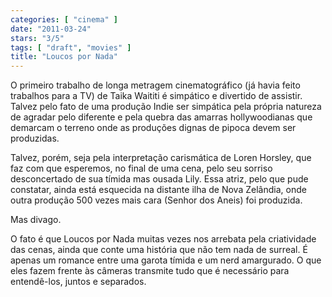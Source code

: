 ```yaml
---
categories: [ "cinema" ]
date: "2011-03-24"
stars: "3/5"
tags: [ "draft", "movies" ]
title: "Loucos por Nada"
---
```

O primeiro trabalho de longa metragem cinematográfico (já havia feito
trabalhos para a TV) de Taika Waititi é simpático e divertido de
assistir. Talvez pelo fato de uma produção Indie ser simpática pela
própria natureza de agradar pelo diferente e pela quebra das amarras
hollywoodianas que demarcam o terreno onde as produções dignas de
pipoca devem ser produzidas.

Talvez, porém, seja pela interpretação carismática de Loren Horsley,
que faz com que esperemos, no final de uma cena, pelo seu sorriso
desconcertado de sua tímida mas ousada Lily. Essa atriz, pelo que pude
constatar, ainda está esquecida na distante ilha de Nova Zelândia, onde
outra produção 500 vezes mais cara (Senhor dos Aneis) foi produzida.

Mas divago.

O fato é que Loucos por Nada muitas vezes nos arrebata pela criatividade
das cenas, ainda que conte uma história que não tem nada de surreal. É
apenas um romance entre uma garota tímida e um nerd amargurado. O que
eles fazem frente às câmeras transmite tudo que é necessário para
entendê-los, juntos e separados.
